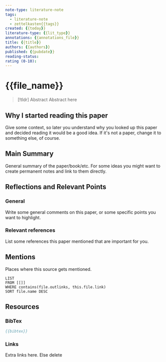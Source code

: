 ```yaml
---
note-type: literature-note
tags:
  - literature-note
  - zettelkasten{{tags}}
created: {{today}}
literature-type: {{lit_type}}
annotations: {{annotations_file}}
title: {{title}}
authors: {{authors}}
published: {{pubdate}}
reading-status:
rating (0-10):
---
```

# {{file_name}}
> [!tldr] Abstract
> Abstract here
## Why I started reading this paper
Give some context, so later you understand why you looked up this paper and decided reading it would be a good idea. If it's not a paper, change it to something else, of course.
## Main Summary
General summary of the paper/book/etc. For some ideas you might want to create permanent notes and link to them directly.
## Reflections and Relevant Points
### General
Write some general comments on this paper, or some specific points you want to highlight.
### Relevant references
List some references this paper mentioned that are important for you.
## Mentions
Places where this source gets mentioned.
```dataview
LIST
FROM [[]]
WHERE contains(file.outlinks, this.file.link)
SORT file.name DESC
```
## Resources
### BibTex
```BibTex
{{bibtex}}
```
### Links
Extra links here. Else delete